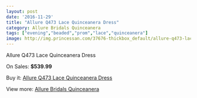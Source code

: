 ```yaml
---
layout: post
date: '2016-11-29'
title: "Allure Q473 Lace Quinceanera Dress"
category: Allure Bridals Quinceanera
tags: ["evening","beaded","prom","lace","quinceanera"]
image: http://img.princessan.com/37676-thickbox_default/allure-q473-lace-quinceanera-dress.jpg
---
```

Allure Q473 Lace Quinceanera Dress

On Sales: **$539.99**
<a href="https://www.princessan.com/en/allure-bridals-quinceanera/17525-allure-q473-lace-quinceanera-dress.html"><amp-img layout="responsive" width="600" height="600" src="//img.princessan.com/37676-thickbox_default/allure-q473-lace-quinceanera-dress.jpg" alt="Allure Q473 Lace Quinceanera Dress 0" /></a>
<a href="https://www.princessan.com/en/allure-bridals-quinceanera/17525-allure-q473-lace-quinceanera-dress.html"><amp-img layout="responsive" width="600" height="600" src="//img.princessan.com/37677-thickbox_default/allure-q473-lace-quinceanera-dress.jpg" alt="Allure Q473 Lace Quinceanera Dress 1" /></a>
<a href="https://www.princessan.com/en/allure-bridals-quinceanera/17525-allure-q473-lace-quinceanera-dress.html"><amp-img layout="responsive" width="600" height="600" src="//img.princessan.com/37678-thickbox_default/allure-q473-lace-quinceanera-dress.jpg" alt="Allure Q473 Lace Quinceanera Dress 2" /></a>
<a href="https://www.princessan.com/en/allure-bridals-quinceanera/17525-allure-q473-lace-quinceanera-dress.html"><amp-img layout="responsive" width="600" height="600" src="//img.princessan.com/37679-thickbox_default/allure-q473-lace-quinceanera-dress.jpg" alt="Allure Q473 Lace Quinceanera Dress 3" /></a>
<a href="https://www.princessan.com/en/allure-bridals-quinceanera/17525-allure-q473-lace-quinceanera-dress.html"><amp-img layout="responsive" width="600" height="600" src="//img.princessan.com/37680-thickbox_default/allure-q473-lace-quinceanera-dress.jpg" alt="Allure Q473 Lace Quinceanera Dress 4" /></a>

Buy it: [Allure Q473 Lace Quinceanera Dress](https://www.princessan.com/en/allure-bridals-quinceanera/17525-allure-q473-lace-quinceanera-dress.html "Allure Q473 Lace Quinceanera Dress")

View more: [Allure Bridals Quinceanera](https://www.princessan.com/en/3-allure-bridals-quinceanera "Allure Bridals Quinceanera")